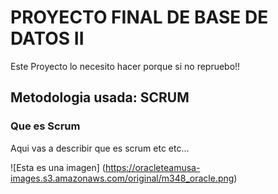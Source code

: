 # PROYECTO FINAL DE BASE DE DATOS II
<!-- UNA P DE PARAGRAF Como en html -->
<p> Este Proyecto lo necesito hacer porque si no repruebo!!</p>

## Metodologia usada: SCRUM 
### Que es Scrum
Aqui vas a describir que es scrum etc etc...

![Esta es una imagen] (https://oracleteamusa-images.s3.amazonaws.com/original/m348_oracle.png)
